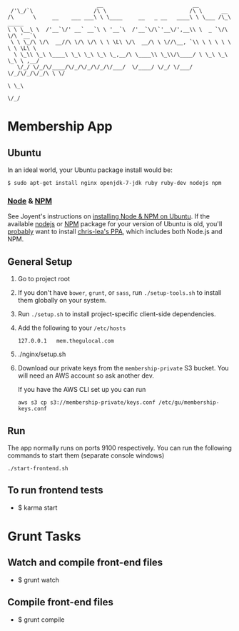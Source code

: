 ```
                            __                            __
 /'\_/`\                   /\ \                          /\ \      __
/\      \     __    ___ ___\ \ \____     __   _ __   ____\ \ \___ /\_\  _____
\ \ \__\ \  /'__`\/' __` __`\ \ '__`\  /'__`\/\`'__\/',__\\ \  _ `\/\ \/\ '__`\
 \ \ \_/\ \/\  __//\ \/\ \/\ \ \ \L\ \/\  __/\ \ \//\__, `\\ \ \ \ \ \ \ \ \L\ \
  \ \_\\ \_\ \____\ \_\ \_\ \_\ \_,__/\ \____\\ \_\\/\____/ \ \_\ \_\ \_\ \ ,__/
   \/_/ \/_/\/____/\/_/\/_/\/_/\/___/  \/____/ \/_/ \/___/   \/_/\/_/\/_/\ \ \/
                                                                          \ \_\
                                                                           \/_/
```

# Membership App

## Ubuntu

In an ideal world, your Ubuntu package install would be:

```
$ sudo apt-get install nginx openjdk-7-jdk ruby ruby-dev nodejs npm
```

### [Node](http://nodejs.org/) & [NPM](https://github.com/npm/npm/releases)

See Joyent's instructions on [installing Node & NPM on Ubuntu](https://github.com/joyent/node/wiki/Installing-Node.js-via-package-manager#ubuntu-mint-elementary-os).
If the available [nodejs](http://packages.ubuntu.com/trusty/nodejs) or [NPM](http://packages.ubuntu.com/trusty/npm)
package for your version of Ubuntu is old, you'll [probably](http://askubuntu.com/questions/49390/how-do-i-install-the-latest-version-of-node-js)
want to install [chris-lea's PPA](https://launchpad.net/~chris-lea/+archive/node.js),
which includes both Node.js and NPM.

## General Setup


1. Go to project root
1. If you don't have `bower`, `grunt`, or `sass`, run `./setup-tools.sh` to install them globally on your system.
1. Run `./setup.sh` to install project-specific client-side dependencies.
1. Add the following to your `/etc/hosts`

   ```
   127.0.0.1   mem.thegulocal.com
   ```

1. ./nginx/setup.sh
1. Download our private keys from the `membership-private` S3 bucket. You will need an AWS account so ask another dev.

    If you have the AWS CLI set up you can run
    ```
    aws s3 cp s3://membership-private/keys.conf /etc/gu/membership-keys.conf
    ```

## Run
The app normally runs on ports 9100 respectively.
You can run the following commands to start them (separate console windows)

```
./start-frontend.sh
```

## To run frontend tests

+ $ karma start

# Grunt Tasks

## Watch and compile front-end files
+ $ grunt watch

## Compile front-end files
+ $ grunt compile
